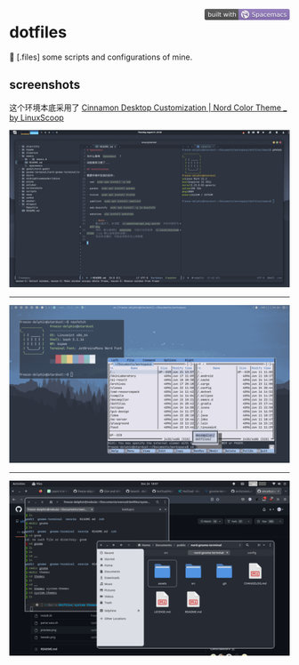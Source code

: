 <a href="https://develop.spacemacs.org"><img src="https://raw.githubusercontent.com/syl20bnr/spacemacs/develop/assets/spacemacs-badge.svg" align="right" alt="Made with Spacemacs" height="20"></a>

# dotfiles

:wrench: [.files] some scripts and configurations of mine.

## screenshots

这个环境本底采用了 [Cinnamon Desktop Customization | Nord Color Theme _ by LinuxScoop](https://www.youtube.com/watch?v=h1yIY1BwetQ)

![emacs](screenshots/emacs.png "emacs")

---

![bspwm](screenshots/bspwm.png "bspwm")

---

![Graphite](screenshots/Graphite.png "Graphite")
